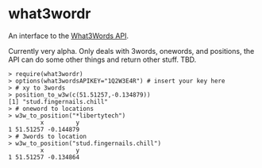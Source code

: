 what3wordr
===========

An interface to the [What3Words API](www.what3words.com).

Currently very alpha. Only deals with 3words, onewords, and positions, the API
can do some other things and return other stuff. TBD.

```
> require(what3wordr)
> options(what3wordsAPIKEY="1Q2W3E4R") # insert your key here
> # xy to 3words
> position_to_w3w(c(51.51257,-0.134879))
[1] "stud.fingernails.chill"
> # oneword to locations
> w3w_to_position("*libertytech")
         x         y
1 51.51257 -0.144879
> # 3words to location
> w3w_to_position("stud.fingernails.chill")
         x         y
1 51.51257 -0.134864
```